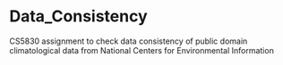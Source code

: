 # Data_Consistency
CS5830 assignment to check data consistency of public domain climatological data from National Centers for Environmental Information
